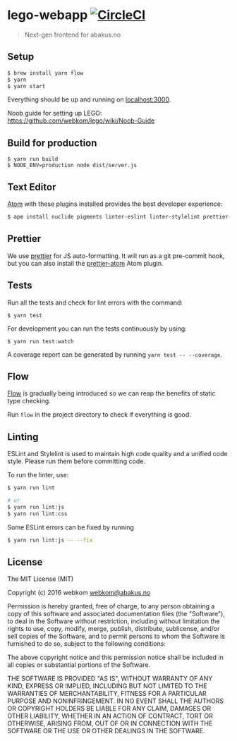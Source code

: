 # lego-webapp [![CircleCI](https://circleci.com/gh/webkom/lego-webapp.svg?style=svg)](https://circleci.com/gh/webkom/lego-webapp)

> Next-gen frontend for abakus.no

## Setup
```bash
$ brew install yarn flow
$ yarn
$ yarn start
```

Everything should be up and running on [localhost:3000](http://localhost:3000).

Noob guide for setting up LEGO:
https://github.com/webkom/lego/wiki/Noob-Guide


## Build for production
```
$ yarn run build
$ NODE_ENV=production node dist/server.js
```

## Text Editor
[Atom](https://atom.io) with these plugins installed provides the best developer experience:
```bash
$ apm install nuclide pigments linter-eslint linter-stylelint prettier-atom
```

## Prettier
We use [prettier](https://github.com/prettier/prettier) for JS auto-formatting. It will run as a git pre-commit hook, but you can also install the [prettier-atom](https://atom.io/packages/prettier-atom) Atom plugin.

## Tests
Run all the tests and check for lint errors with the command:
```
$ yarn test
```

For development you can run the tests continuously by using:
```
$ yarn run test:watch
```

A coverage report can be generated by running `yarn test -- --coverage`.

## Flow
[Flow](https://flowtype.org/) is gradually being introduced so we can reap the benefits of static type checking.

Run `flow` in the project directory to check if everything is good.

## Linting
ESLint and Stylelint is used to maintain high code quality and a unified code style. Please run them before committing code.

To run the linter, use:
```bash
$ yarn run lint

# or
$ yarn run lint:js
$ yarn run lint:css
```

Some ESLint errors can be fixed by running
```bash
$ yarn run lint:js -- --fix
```

## License
The MIT License (MIT)

Copyright (c) 2016 webkom <webkom@abakus.no>

Permission is hereby granted, free of charge, to any person obtaining a copy
of this software and associated documentation files (the "Software"), to deal
in the Software without restriction, including without limitation the rights
to use, copy, modify, merge, publish, distribute, sublicense, and/or sell
copies of the Software, and to permit persons to whom the Software is
furnished to do so, subject to the following conditions:

The above copyright notice and this permission notice shall be included in
all copies or substantial portions of the Software.

THE SOFTWARE IS PROVIDED "AS IS", WITHOUT WARRANTY OF ANY KIND, EXPRESS OR
IMPLIED, INCLUDING BUT NOT LIMITED TO THE WARRANTIES OF MERCHANTABILITY,
FITNESS FOR A PARTICULAR PURPOSE AND NONINFRINGEMENT. IN NO EVENT SHALL THE
AUTHORS OR COPYRIGHT HOLDERS BE LIABLE FOR ANY CLAIM, DAMAGES OR OTHER
LIABILITY, WHETHER IN AN ACTION OF CONTRACT, TORT OR OTHERWISE, ARISING FROM,
OUT OF OR IN CONNECTION WITH THE SOFTWARE OR THE USE OR OTHER DEALINGS IN
THE SOFTWARE.
